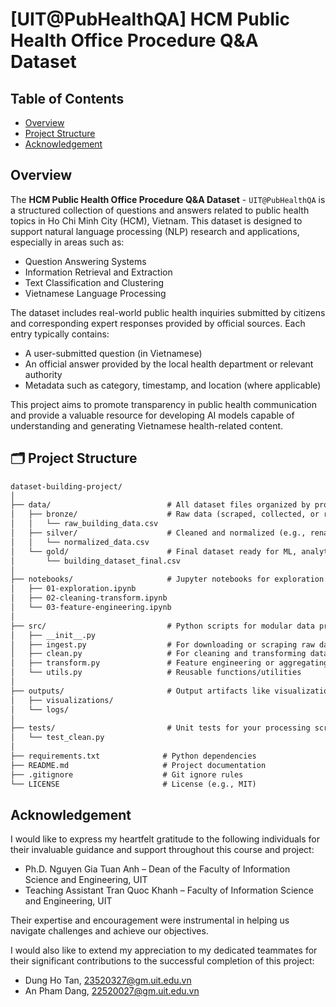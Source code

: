 # [UIT@PubHealthQA] HCM Public Health Office Procedure Q&A Dataset

## Table of Contents
- [Overview](#overview)
- [Project Structure](#project-structure)
- [Acknowledgement](#acknowledgement)

## Overview
The **HCM Public Health Office Procedure Q&A Dataset** - `UIT@PubHealthQA` is a structured collection of questions and answers related to public health topics in Ho Chi Minh City (HCM), Vietnam. This dataset is designed to support natural language processing (NLP) research and applications, especially in areas such as:
- Question Answering Systems
- Information Retrieval and Extraction
- Text Classification and Clustering
- Vietnamese Language Processing

The dataset includes real-world public health inquiries submitted by citizens and corresponding expert responses provided by official sources. Each entry typically contains:
- A user-submitted question (in Vietnamese)
- An official answer provided by the local health department or relevant authority
- Metadata such as category, timestamp, and location (where applicable)

This project aims to promote transparency in public health communication and provide a valuable resource for developing AI models capable of understanding and generating Vietnamese health-related content.


## 🗂️ Project Structure
```tex
dataset-building-project/
│
├── data/                          # All dataset files organized by processing stage
│   ├── bronze/                    # Raw data (scraped, collected, or received)
│   │   └── raw_building_data.csv
│   ├── silver/                    # Cleaned and normalized (e.g., renamed fields, fixed types)
│   │   └── normalized_data.csv
│   └── gold/                      # Final dataset ready for ML, analytics, or publishing
│       └── building_dataset_final.csv
│
├── notebooks/                     # Jupyter notebooks for exploration and processing
│   ├── 01-exploration.ipynb
│   ├── 02-cleaning-transform.ipynb
│   └── 03-feature-engineering.ipynb
│
├── src/                           # Python scripts for modular data processing
│   ├── __init__.py
│   ├── ingest.py                  # For downloading or scraping raw data
│   ├── clean.py                   # For cleaning and transforming data (bronze → silver)
│   ├── transform.py               # Feature engineering or aggregating (silver → gold)
│   └── utils.py                   # Reusable functions/utilities
│
├── outputs/                       # Output artifacts like visualizations or logs
│   ├── visualizations/
│   └── logs/
│
├── tests/                         # Unit tests for your processing scripts
│   └── test_clean.py
│
├── requirements.txt              # Python dependencies
├── README.md                     # Project documentation
├── .gitignore                    # Git ignore rules
└── LICENSE                       # License (e.g., MIT)
```

## Acknowledgement
I would like to express my heartfelt gratitude to the following individuals for their invaluable guidance and support throughout this course and project:
- Ph.D. Nguyen Gia Tuan Anh – Dean of the Faculty of Information Science and Engineering, UIT
- Teaching Assistant Tran Quoc Khanh – Faculty of Information Science and Engineering, UIT

Their expertise and encouragement were instrumental in helping us navigate challenges and achieve our objectives.

I would also like to extend my appreciation to my dedicated teammates for their significant contributions to the successful completion of this project:
- Dung Ho Tan, 23520327@gm.uit.edu.vn
- An Pham Dang, 22520027@gm.uit.edu.vn
